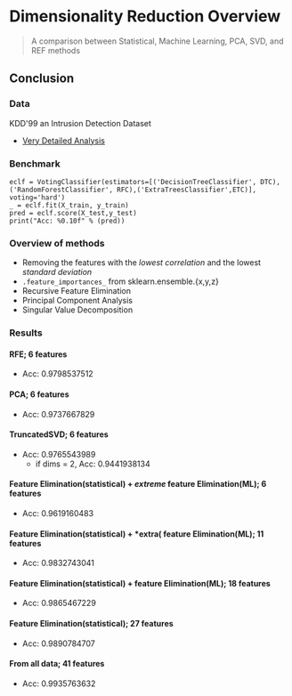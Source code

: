 # Dimensionality Reduction Overview

> A comparison between Statistical, Machine Learning, PCA, SVD, and REF methods


## Conclusion 

### Data
KDD'99 an Intrusion Detection Dataset
* [Very Detailed Analysis](https://www.ee.ryerson.ca/~bagheri/papers/cisda.pdf)
### Benchmark
```
eclf = VotingClassifier(estimators=[('DecisionTreeClassifier', DTC), ('RandomForestClassifier', RFC),('ExtraTreesClassifier',ETC)], voting='hard')
_ = eclf.fit(X_train, y_train)
pred = eclf.score(X_test,y_test)
print("Acc: %0.10f" % (pred))
```

### Overview of methods
* Removing the features with the _lowest correlation_ and the lowest _standard deviation_   
* `.feature_importances_` from sklearn.ensemble.{x,y,z} 
* Recursive Feature Elimination
* Principal Component Analysis
* Singular Value Decomposition





### Results 

#### RFE; 6 features
* Acc: 0.9798537512

#### PCA; 6 features
* Acc: 0.9737667829

#### TruncatedSVD; 6 features
* Acc: 0.9765543989
  * if dims = 2, Acc: 0.9441938134

#### Feature Elimination(statistical) + *extreme* feature Elimination(ML); 6 features
* Acc: 0.9619160483  

#### Feature Elimination(statistical) + *extra( feature Elimination(ML); 11 features
* Acc: 0.9832743041  

#### Feature Elimination(statistical) + feature Elimination(ML); 18 features
* Acc: 0.9865467229 

#### Feature Elimination(statistical); 27 features
* Acc: 0.9890784707 

#### From all data; 41 features
* Acc: 0.9935763632
